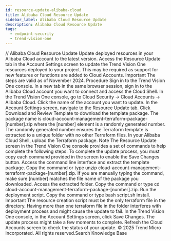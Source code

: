 ```yaml
---
id: resource-update-alibaba-cloud
title: Alibaba Cloud Resource Update
sidebar_label: Alibaba Cloud Resource Update
description: Alibaba Cloud Resource Update
tags:
  - endpoint-security
  - trend-vision-one
---
```


/*<![CDATA[*/ $('#title').html($('meta[name=map-description]').attr('content')); /*]]>*/ Alibaba Cloud Resource Update Update deployed resources in your Alibaba Cloud account to the latest version. Access the Resource Update tab in the Account Settings screen to update the Trend Vision One resources deployed to your project. This may be required as support for new features or functions are added to Cloud Accounts. Important The steps are valid as of November 2024. Procedure Sign in to the Trend Vision One console. In a new tab in the same browser session, sign in to the Alibaba Cloud account you want to connect and access the Cloud Shell. In the Trend Vision One console, go to Cloud Security → Cloud Accounts → Alibaba Cloud. Click the name of the account you want to update. In the Account Settings screen, navigate to the Resource Update tab. Click Download and Review Template to download the template package. The package name is cloud-account-management-terraform-package-[number].zip where the [number] element is a randomly generated number. The randomly generated number ensures the Terraform template is extracted to a unique folder with no other Terraform files. In your Alibaba Cloud Shell, upload the Terraform package. Note The Resource Update screen in the Trend Vision One console provides a set of commands to help complete the following steps. To complete the update process, you must copy each command provided in the screen to enable the Save Changes button. Access the command line interface and extract the template package. Copy the command or type unzip cloud-account-management-terraform-package-[number].zip. If you are manually typing the command, make sure [number] matches the file name of the package you downloaded. Access the extracted folder. Copy the command or type cd cloud-account-management-terraform-package-[number].zip. Run the deployment script. Copy the command or type bash script.sh install. Important The resource creation script must be the only terraform file in the directory. Having more than one terraform file in the folder interferes with deployment process and might cause the update to fail. In the Trend Vision One console, in the Account Settings screen, click Save Changes. The update process might take a few moments to complete. Refresh the Cloud Accounts screen to check the status of your update. © 2025 Trend Micro Incorporated. All rights reserved.Search Knowledge Base